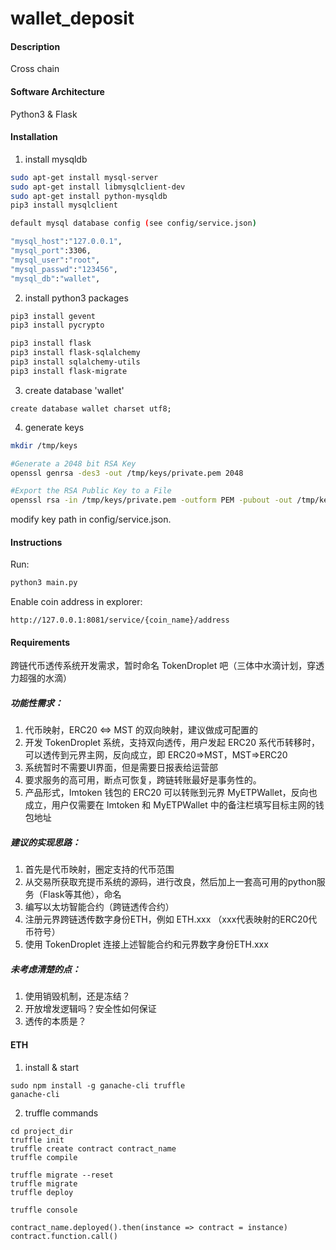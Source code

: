 # wallet_deposit

#### Description
Cross chain

#### Software Architecture
Python3 & Flask

#### Installation

1. install mysqldb
```bash
sudo apt-get install mysql-server
sudo apt-get install libmysqlclient-dev
sudo apt-get install python-mysqldb
pip3 install mysqlclient

default mysql database config (see config/service.json)

"mysql_host":"127.0.0.1",
"mysql_port":3306,
"mysql_user":"root",
"mysql_passwd":"123456",
"mysql_db":"wallet",
```

2. install python3 packages
```bash
pip3 install gevent
pip3 install pycrypto

pip3 install flask
pip3 install flask-sqlalchemy
pip3 install sqlalchemy-utils
pip3 install flask-migrate
```

3. create database 'wallet'
```
create database wallet charset utf8;
```

4. generate keys
```bash
mkdir /tmp/keys

#Generate a 2048 bit RSA Key
openssl genrsa -des3 -out /tmp/keys/private.pem 2048

#Export the RSA Public Key to a File
openssl rsa -in /tmp/keys/private.pem -outform PEM -pubout -out /tmp/keys/public.pem
```
modify key path in config/service.json.

#### Instructions

Run:
```bash
python3 main.py
```

Enable coin address in explorer:
```
http://127.0.0.1:8081/service/{coin_name}/address
```

#### Requirements
跨链代币透传系统开发需求，暂时命名 TokenDroplet 吧（三体中水滴计划，穿透力超强的水滴）

##### 功能性需求：
1. 代币映射，ERC20 <=> MST 的双向映射，建议做成可配置的
2. 开发 TokenDroplet 系统，支持双向透传，用户发起 ERC20 系代币转移时，可以透传到元界主网，反向成立，即 ERC20=>MST，MST=>ERC20
3. 系统暂时不需要UI界面，但是需要日报表给运营部
4. 要求服务的高可用，断点可恢复，跨链转账最好是事务性的。
5. 产品形式，Imtoken 钱包的 ERC20 可以转账到元界 MyETPWallet，反向也成立，用户仅需要在 Imtoken 和 MyETPWallet 中的备注栏填写目标主网的钱包地址

##### 建议的实现思路：
1. 首先是代币映射，圈定支持的代币范围
2. 从交易所获取充提币系统的源码，进行改良，然后加上一套高可用的python服务（Flask等其他），命名
3. 编写以太坊智能合约（跨链透传合约）
4. 注册元界跨链透传数字身份ETH，例如 ETH.xxx （xxx代表映射的ERC20代币符号）
5. 使用 TokenDroplet 连接上述智能合约和元界数字身份ETH.xxx

##### 未考虑清楚的点：
1. 使用销毁机制，还是冻结？
2. 开放增发逻辑吗？安全性如何保证
3. 透传的本质是？


#### ETH
1. install & start
```
sudo npm install -g ganache-cli truffle
ganache-cli
```

2. truffle commands
```
cd project_dir
truffle init
truffle create contract contract_name
truffle compile

truffle migrate --reset
truffle migrate
truffle deploy

truffle console

contract_name.deployed().then(instance => contract = instance)
contract.function.call()
```